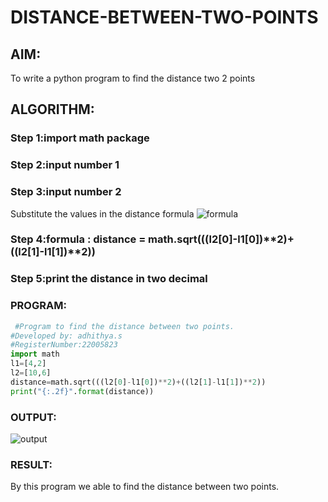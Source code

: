 # DISTANCE-BETWEEN-TWO-POINTS

## AIM:
To write a python program to find the distance two 2 points
## ALGORITHM:
### Step 1:import math package 
### Step 2:input number 1 
### Step 3:input number 2 
Substitute the values in the distance formula  ![formula](/formula.jpg)
### Step 4:formula : distance = math.sqrt(((l2[0]-l1[0])**2)+((l2[1]-l1[1])**2)) 
### Step 5:print the distance in two decimal 
### PROGRAM:
```python
 #Program to find the distance between two points.
#Developed by: adhithya.s
#RegisterNumber:22005823
import math
l1=[4,2]
l2=[10,6]
distance=math.sqrt(((l2[0]-l1[0])**2)+((l2[1]-l1[1])**2)) 
print("{:.2f}".format(distance))
 ```


### OUTPUT:
![output](/testfile2.png)

### RESULT:
By this program we able to find the distance between two points.
